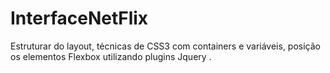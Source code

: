 # InterfaceNetFlix
Estruturar do layout, técnicas de CSS3 com containers e variáveis, posição os elementos Flexbox  utilizando plugins Jquery .
